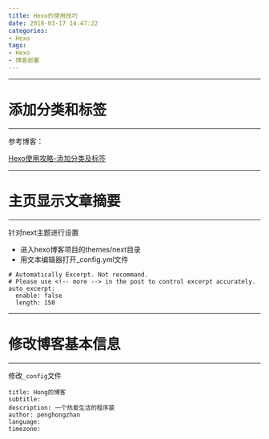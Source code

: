 ```yaml
---
title: Hexo的使用技巧
date: 2018-03-17 14:47:22
categories:
- Hexo
tags:
- Hexo
- 博客部署
---
```


---
# 添加分类和标签
---

参考博客：

[Hexo使用攻略-添加分类及标签](https://linlif.github.io/2017/05/27/Hexo%E4%BD%BF%E7%94%A8%E6%94%BB%E7%95%A5-%E6%B7%BB%E5%8A%A0%E5%88%86%E7%B1%BB%E5%8F%8A%E6%A0%87%E7%AD%BE/)

---
# 主页显示文章摘要
---

针对next主题进行设置

- 进入hexo博客项目的themes/next目录
- 用文本编辑器打开_config.yml文件

```
# Automatically Excerpt. Not recommand.
# Please use <!-- more --> in the post to control excerpt accurately.
auto_excerpt:
  enable: false
  length: 150
```

---
# 修改博客基本信息
---

修改`_config`文件

```
title: Hong的博客
subtitle:
description: 一个热爱生活的程序猿
author: penghongzhan
language:
timezone:
```